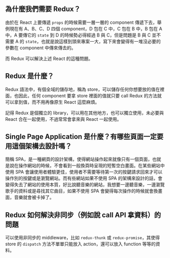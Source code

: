 ## 為什麼我們需要 Redux？

由於在 React 上要傳遞 `props` 的時候需要一層一層的 component 傳遞下去，舉例現在有 A、B、C、D 四個 component，D 包在 C 中，C 包在 B 中，B 包在 A中，A 要傳它的 `state` 到 D 的時候勢必得經過 B 與 C，但是問題是 B 與 C 並不需要 A 的 `state`，也就是說這樣到頭來專案一大，寫下來會變得有一堆沒必要的參數在 component 中傳來傳去的。

而 Redux 可以解決上述 React 的這種問題。

## Redux 是什麼？

Redux 語法中，有個全域的儲存地，稱為 store，可以儲存任何你想要放的值在裡面，也因此，任何 component 要拿 store 裡面的值就只要 call Redux 的方法就可以拿到值，而不用再像原生 React 這麼麻煩。

記得 Redux 是個獨立的 library，可以用在其他地方，也可以獨立使用，未必要與 React 合在一起使用，不過常常會拿來與 React 一起使用。

## Single Page Application 是什麼？有哪些頁面一定要用這個架構去設計嗎？

簡稱 SPA，是一種網頁的設計架構，使得網站操作起來就像只有一個頁面，也就是說在操作網站的時候，不會看到一般換頁時呈現的短暫空白畫面。在某些網站中使用 SPA 會讓使用者體驗更佳，使用者不需要等待第一次的按鍵請求回來才可以操作別的按鍵或是瀏覽網站。而有些網站如果不使用 SPA 的架構來設計的話，會變得失去了網站的使用本質，好比說聽音樂的網站，我想要一邊聽音樂，一邊瀏覽歌手的資料或是尋找其它曲目，如果不使用 SPA 會變得每次操作的時候就會換畫面，音樂就會被卡掉了。

## Redux 如何解決非同步（例如說 call API 拿資料）的問題

可以使用非同步的 middleware，比如 `redux-thunk` 或 `redux-promise`，其使得 store 的 `dispatch` 方法不單單只能放入 action，還可以放入 function 等等的資料。